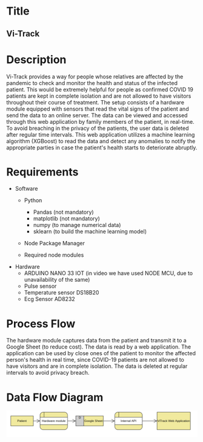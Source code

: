 # Title 

## Vi-Track 

# Description 

Vi-Track provides a way for people whose relatives are affected by the pandemic to check and monitor the health and status of the infected patient. This would be extremely helpful for people as confirmed COVID 19 patients are kept in complete isolation and are not allowed to have visitors throughout their course of treatment. The setup consists of a hardware module equipped with sensors that read the vital signs of the patient and send the data to an online server. The data can be viewed and accessed through this web application by family members of the patient, in real-time. To avoid breaching in the privacy of the patients, the user data is deleted after regular time intervals. This web application utilizes a machine learning algorithm (XGBoost) to read the data and detect any anomalies to notify the appropriate parties in case the patient's health starts to deteriorate abruptly. 

# Requirements 
* Software 
	* Python 
		* Pandas (not mandatory)
		* matplotlib (not mandatory)
		* numpy (to manage numerical data)
		* sklearn (to build the machine learning model)

	* Node Package Manager
	* Required node modules
* Hardware 
	* ARDUINO NANO 33 IOT (in video we have used NODE MCU, due to unavailability of the same) 
	* Pulse sensor 
	* Temperature sensor DS18B20 
	* Ecg Sensor AD8232 


# Process Flow 

The hardware module captures data from the patient and transmit it to a Google Sheet (to reduce cost). The data is read by a web application. The application can be used by close ones of the patient to monitor the affected person's health in real time, since COVID-19 patients are not allowed to have visitors and are in complete isolation. 
The data is deleted at regular intervals to avoid privacy breach. 

# Data Flow Diagram 

![Data Flow Diagram](https://raw.githubusercontent.com/ChetanMadan/ViTrack/master/dataflow.png)

